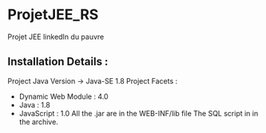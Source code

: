 # ProjetJEE_RS
 Projet JEE linkedIn du pauvre

## Installation Details :
Project Java Version -> Java-SE 1.8
Project Facets :
- Dynamic Web Module : 4.0
- Java : 1.8
- JavaScript : 1.0
All the .jar are in the WEB-INF/lib file
The SQL script in in the archive.
